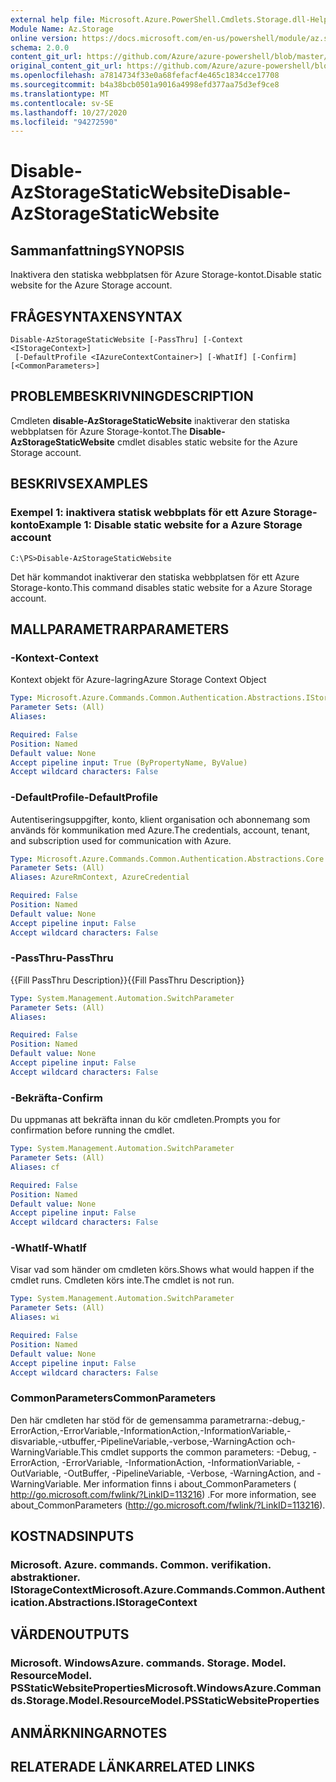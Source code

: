 ```yaml
---
external help file: Microsoft.Azure.PowerShell.Cmdlets.Storage.dll-Help.xml
Module Name: Az.Storage
online version: https://docs.microsoft.com/en-us/powershell/module/az.storage/disable-azstoragestaticwebsite
schema: 2.0.0
content_git_url: https://github.com/Azure/azure-powershell/blob/master/src/Storage/Storage.Management/help/Disable-AzStorageStaticWebsite.md
original_content_git_url: https://github.com/Azure/azure-powershell/blob/master/src/Storage/Storage.Management/help/Disable-AzStorageStaticWebsite.md
ms.openlocfilehash: a7814734f33e0a68fefacf4e465c1834cce17708
ms.sourcegitcommit: b4a38bcb0501a9016a4998efd377aa75d3ef9ce8
ms.translationtype: MT
ms.contentlocale: sv-SE
ms.lasthandoff: 10/27/2020
ms.locfileid: "94272590"
---
```

# <span data-ttu-id="8f845-101">Disable-AzStorageStaticWebsite</span><span class="sxs-lookup"><span data-stu-id="8f845-101">Disable-AzStorageStaticWebsite</span></span>

## <span data-ttu-id="8f845-102">Sammanfattning</span><span class="sxs-lookup"><span data-stu-id="8f845-102">SYNOPSIS</span></span>
<span data-ttu-id="8f845-103">Inaktivera den statiska webbplatsen för Azure Storage-kontot.</span><span class="sxs-lookup"><span data-stu-id="8f845-103">Disable static website for the Azure Storage account.</span></span>

## <span data-ttu-id="8f845-104">FRÅGESYNTAXEN</span><span class="sxs-lookup"><span data-stu-id="8f845-104">SYNTAX</span></span>

```
Disable-AzStorageStaticWebsite [-PassThru] [-Context <IStorageContext>]
 [-DefaultProfile <IAzureContextContainer>] [-WhatIf] [-Confirm] [<CommonParameters>]
```

## <span data-ttu-id="8f845-105">PROBLEMBESKRIVNING</span><span class="sxs-lookup"><span data-stu-id="8f845-105">DESCRIPTION</span></span>
<span data-ttu-id="8f845-106">Cmdleten **disable-AzStorageStaticWebsite** inaktiverar den statiska webbplatsen för Azure Storage-kontot.</span><span class="sxs-lookup"><span data-stu-id="8f845-106">The **Disable-AzStorageStaticWebsite** cmdlet disables static website for the Azure Storage account.</span></span>

## <span data-ttu-id="8f845-107">BESKRIVS</span><span class="sxs-lookup"><span data-stu-id="8f845-107">EXAMPLES</span></span>

### <span data-ttu-id="8f845-108">Exempel 1: inaktivera statisk webbplats för ett Azure Storage-konto</span><span class="sxs-lookup"><span data-stu-id="8f845-108">Example 1: Disable static website for a Azure Storage account</span></span>
```
C:\PS>Disable-AzStorageStaticWebsite
```

<span data-ttu-id="8f845-109">Det här kommandot inaktiverar den statiska webbplatsen för ett Azure Storage-konto.</span><span class="sxs-lookup"><span data-stu-id="8f845-109">This command disables static website for a Azure Storage account.</span></span>

## <span data-ttu-id="8f845-110">MALLPARAMETRAR</span><span class="sxs-lookup"><span data-stu-id="8f845-110">PARAMETERS</span></span>

### <span data-ttu-id="8f845-111">-Kontext</span><span class="sxs-lookup"><span data-stu-id="8f845-111">-Context</span></span>
<span data-ttu-id="8f845-112">Kontext objekt för Azure-lagring</span><span class="sxs-lookup"><span data-stu-id="8f845-112">Azure Storage Context Object</span></span>

```yaml
Type: Microsoft.Azure.Commands.Common.Authentication.Abstractions.IStorageContext
Parameter Sets: (All)
Aliases:

Required: False
Position: Named
Default value: None
Accept pipeline input: True (ByPropertyName, ByValue)
Accept wildcard characters: False
```

### <span data-ttu-id="8f845-113">-DefaultProfile</span><span class="sxs-lookup"><span data-stu-id="8f845-113">-DefaultProfile</span></span>
<span data-ttu-id="8f845-114">Autentiseringsuppgifter, konto, klient organisation och abonnemang som används för kommunikation med Azure.</span><span class="sxs-lookup"><span data-stu-id="8f845-114">The credentials, account, tenant, and subscription used for communication with Azure.</span></span>

```yaml
Type: Microsoft.Azure.Commands.Common.Authentication.Abstractions.Core.IAzureContextContainer
Parameter Sets: (All)
Aliases: AzureRmContext, AzureCredential

Required: False
Position: Named
Default value: None
Accept pipeline input: False
Accept wildcard characters: False
```

### <span data-ttu-id="8f845-115">-PassThru</span><span class="sxs-lookup"><span data-stu-id="8f845-115">-PassThru</span></span>
<span data-ttu-id="8f845-116">{{Fill PassThru Description}}</span><span class="sxs-lookup"><span data-stu-id="8f845-116">{{Fill PassThru Description}}</span></span>

```yaml
Type: System.Management.Automation.SwitchParameter
Parameter Sets: (All)
Aliases:

Required: False
Position: Named
Default value: None
Accept pipeline input: False
Accept wildcard characters: False
```

### <span data-ttu-id="8f845-117">-Bekräfta</span><span class="sxs-lookup"><span data-stu-id="8f845-117">-Confirm</span></span>
<span data-ttu-id="8f845-118">Du uppmanas att bekräfta innan du kör cmdleten.</span><span class="sxs-lookup"><span data-stu-id="8f845-118">Prompts you for confirmation before running the cmdlet.</span></span>

```yaml
Type: System.Management.Automation.SwitchParameter
Parameter Sets: (All)
Aliases: cf

Required: False
Position: Named
Default value: None
Accept pipeline input: False
Accept wildcard characters: False
```

### <span data-ttu-id="8f845-119">-WhatIf</span><span class="sxs-lookup"><span data-stu-id="8f845-119">-WhatIf</span></span>
<span data-ttu-id="8f845-120">Visar vad som händer om cmdleten körs.</span><span class="sxs-lookup"><span data-stu-id="8f845-120">Shows what would happen if the cmdlet runs.</span></span>
<span data-ttu-id="8f845-121">Cmdleten körs inte.</span><span class="sxs-lookup"><span data-stu-id="8f845-121">The cmdlet is not run.</span></span>

```yaml
Type: System.Management.Automation.SwitchParameter
Parameter Sets: (All)
Aliases: wi

Required: False
Position: Named
Default value: None
Accept pipeline input: False
Accept wildcard characters: False
```

### <span data-ttu-id="8f845-122">CommonParameters</span><span class="sxs-lookup"><span data-stu-id="8f845-122">CommonParameters</span></span>
<span data-ttu-id="8f845-123">Den här cmdleten har stöd för de gemensamma parametrarna:-debug,-ErrorAction,-ErrorVariable,-InformationAction,-InformationVariable,-disvariable,-utbuffer,-PipelineVariable,-verbose,-WarningAction och-WarningVariable.</span><span class="sxs-lookup"><span data-stu-id="8f845-123">This cmdlet supports the common parameters: -Debug, -ErrorAction, -ErrorVariable, -InformationAction, -InformationVariable, -OutVariable, -OutBuffer, -PipelineVariable, -Verbose, -WarningAction, and -WarningVariable.</span></span> <span data-ttu-id="8f845-124">Mer information finns i about_CommonParameters ( http://go.microsoft.com/fwlink/?LinkID=113216) .</span><span class="sxs-lookup"><span data-stu-id="8f845-124">For more information, see about_CommonParameters (http://go.microsoft.com/fwlink/?LinkID=113216).</span></span>

## <span data-ttu-id="8f845-125">KOSTNADS</span><span class="sxs-lookup"><span data-stu-id="8f845-125">INPUTS</span></span>

### <span data-ttu-id="8f845-126">Microsoft. Azure. commands. Common. verifikation. abstraktioner. IStorageContext</span><span class="sxs-lookup"><span data-stu-id="8f845-126">Microsoft.Azure.Commands.Common.Authentication.Abstractions.IStorageContext</span></span>

## <span data-ttu-id="8f845-127">VÄRDEN</span><span class="sxs-lookup"><span data-stu-id="8f845-127">OUTPUTS</span></span>

### <span data-ttu-id="8f845-128">Microsoft. WindowsAzure. commands. Storage. Model. ResourceModel. PSStaticWebsiteProperties</span><span class="sxs-lookup"><span data-stu-id="8f845-128">Microsoft.WindowsAzure.Commands.Storage.Model.ResourceModel.PSStaticWebsiteProperties</span></span>

## <span data-ttu-id="8f845-129">ANMÄRKNINGAR</span><span class="sxs-lookup"><span data-stu-id="8f845-129">NOTES</span></span>

## <span data-ttu-id="8f845-130">RELATERADE LÄNKAR</span><span class="sxs-lookup"><span data-stu-id="8f845-130">RELATED LINKS</span></span>
